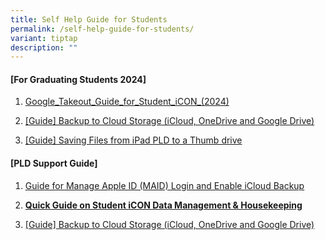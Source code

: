 ```yaml
---
title: Self Help Guide for Students
permalink: /self-help-guide-for-students/
variant: tiptap
description: ""
---
```

<h4><strong>[For Graduating Students 2024]</strong></h4>
<ol data-tight="true" class="tight">
<li>
<p><a href="/files/For_Graduating_Students__Google_Takeout_Guide_for_Student_iCON__2024_.pdf" rel="noopener noreferrer nofollow" target="_blank">Google_Takeout_Guide_for_Student_iCON_(2024)</a>
</p>
</li>
<li>
<p><a href="/files/Guide__Backup_to_Cloud_Storage__iCloud__OneDrive_and_Google_Drive_.pdf" rel="noopener nofollow" target="_blank">[Guide] Backup to Cloud Storage (iCloud, OneDrive and Google Drive)</a>
</p>
</li>
<li>
<p><a href="/files/Guide__Saving_Files_from_iPad_PLD_to_a_Thumbdrive.pdf" rel="noopener nofollow" target="_blank">[Guide] Saving Files from iPad PLD to a Thumb drive</a>
</p>
</li>
</ol>
<h4><strong>[PLD Support Guide]</strong></h4>
<ol data-tight="true" class="tight">
<li>
<p><a href="/files/Guide_for_Manage_Apple_ID__MAID__Login_and_Enable_iCloud_Backup.pdf" rel="noopener nofollow" target="_blank">Guide for Manage Apple ID (MAID) Login and Enable iCloud Backup</a>
</p>
</li>
<li>
<p><strong><a href="/files/2025/For_Student__Quick_Guide_on_Student_iCON_Data_Management.pdf" rel="noopener noreferrer nofollow" target="_blank">Quick Guide on Student iCON Data Management &amp; Housekeeping</a></strong>
</p>
</li>
<li>
<p><a href="https://cms.isomer.gov.sg/files/Guide__Backup_to_Cloud_Storage__iCloud__OneDrive_and_Google_Drive_.pdf" rel="noopener nofollow" target="_blank"><u>[Guide] Backup to Cloud Storage (iCloud, OneDrive and Google Drive)</u></a>
</p>
</li>
</ol>
<p></p>